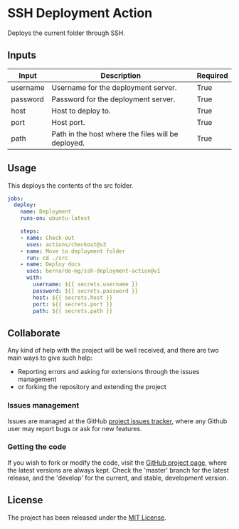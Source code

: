 # SSH Deployment Action

Deploys the current folder through SSH.

## Inputs

| Input     | Description                                        | Required |
|-----------|----------------------------------------------------|----------|
| username  | Username for the deployment server.                | True     |
| password  | Password for the deployment server.                | True     |
| host      | Host to deploy to.                                 | True     |
| port      | Host port.                                         | True     |
| path      | Path in the host where the files will be deployed. | True     |

## Usage

This deploys the contents of the src folder.

```yaml
jobs:
  deploy:
    name: Deployment
    runs-on: ubuntu-latest

    steps:
    - name: Check-out
      uses: actions/checkout@v3
    - name: Move to deployment folder
      run: cd ./src
    - name: Deploy docs
      uses: bernardo-mg/ssh-deployment-action@v1
      with:
        username: ${{ secrets.username }}
        password: ${{ secrets.password }}
        host: ${{ secrets.host }}
        port: ${{ secrets.port }}
        path: ${{ secrets.path }}
```

## Collaborate

Any kind of help with the project will be well received, and there are two main ways to give such help:

- Reporting errors and asking for extensions through the issues management
- or forking the repository and extending the project

### Issues management

Issues are managed at the GitHub [project issues tracker][issues], where any Github user may report bugs or ask for new features.

### Getting the code

If you wish to fork or modify the code, visit the [GitHub project page][scm], where the latest versions are always kept. Check the 'master' branch for the latest release, and the 'develop' for the current, and stable, development version.

## License
The project has been released under the [MIT License][license].

[issues]: https://github.com/Bernardo-MG/ssh-deployment-action/issues
[license]: https://www.opensource.org/licenses/mit-license.php
[scm]: https://github.com/Bernardo-MG/ssh-deployment-action
